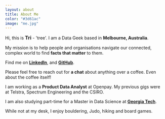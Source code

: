 ```yaml
---
layout: about
title: About Me
color: "#3d61ac"
image: "me.jpg"
---
```

Hi, this is <span class="red-text" style="font-size: 16px"> **Tri**</span> - 'tree'. I am a Data Geek based in <span class="red-text">**Melbourne, Australia**</span>. 

My mission is to help people and organisations navigate our connected, complex world to find <span class="red-text">**facts that matter**</span> to them. 

Find me on [**LinkedIn**](https://www.linkedin.com/in/tri-q-nguyen), and [**GitHub**](https://github.com/tri47).

Please feel free to reach out for <span class="red-text">**a chat**</span> about anything over a coffee. Even about the coffee itself!

I am working as a <span class="red-text">**Product Data Analyst**</span> at Openpay. My previous gigs were at Telstra, Spectrum Engineering and the CSIRO. 

I am also studying part-time for a Master in Data Science at [**Georgia Tech**](https://www.gatech.edu/). 

While not at my desk, I enjoy bouldering, Judo, hiking and board games.

